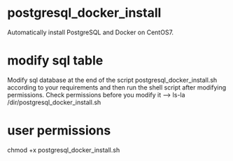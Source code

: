 # postgresql_docker_install
Automatically install PostgreSQL and Docker on CentOS7.

# modify sql table
Modify sql database at the end of the script postgresql_docker_install.sh according to your requirements and then run the shell script after modifying permissions. Check permissions before you modify it --> ls-la /dir/postgresql_docker_install.sh

# user permissions
chmod +x postgresql_docker_install.sh
